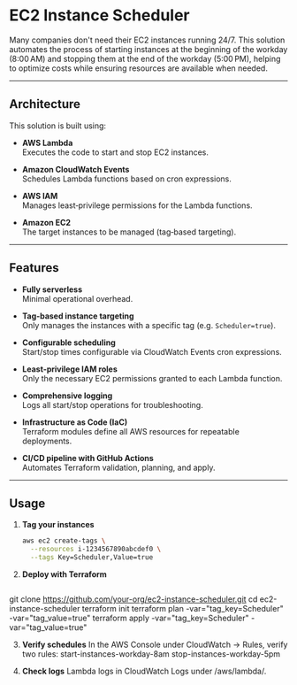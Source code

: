 # EC2 Instance Scheduler

Many companies don't need their EC2 instances running 24/7. This solution automates the process of starting instances at the beginning of the workday (8:00 AM) and stopping them at the end of the workday (5:00 PM), helping to optimize costs while ensuring resources are available when needed.

---

## Architecture

This solution is built using:

- **AWS Lambda**  
  Executes the code to start and stop EC2 instances.

- **Amazon CloudWatch Events**  
  Schedules Lambda functions based on cron expressions.

- **AWS IAM**  
  Manages least‑privilege permissions for the Lambda functions.

- **Amazon EC2**  
  The target instances to be managed (tag‑based targeting).

---

## Features

- **Fully serverless**  
  Minimal operational overhead.

- **Tag‑based instance targeting**  
  Only manages the instances with a specific tag (e.g. `Scheduler=true`).

- **Configurable scheduling**  
  Start/stop times configurable via CloudWatch Events cron expressions.

- **Least‑privilege IAM roles**  
  Only the necessary EC2 permissions granted to each Lambda function.

- **Comprehensive logging**  
  Logs all start/stop operations for troubleshooting.

- **Infrastructure as Code (IaC)**  
  Terraform modules define all AWS resources for repeatable deployments.

- **CI/CD pipeline with GitHub Actions**  
  Automates Terraform validation, planning, and apply.

---

## Usage

1. **Tag your instances**  
   ```bash
   aws ec2 create-tags \
     --resources i-1234567890abcdef0 \
     --tags Key=Scheduler,Value=true

2. **Deploy with Terraform**
   ```bash
  git clone https://github.com/your-org/ec2-instance-scheduler.git
  cd ec2-instance-scheduler
  terraform init
  terraform plan -var="tag_key=Scheduler" -var="tag_value=true"
  terraform apply -var="tag_key=Scheduler" -var="tag_value=true"
  
3. **Verify schedules**
   In the AWS Console under CloudWatch → Rules, verify two rules:
   start-instances-workday-8am
   stop-instances-workday-5pm

4. **Check logs**
    Lambda logs in CloudWatch Logs under /aws/lambda/<function-name>.

